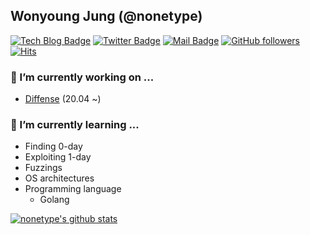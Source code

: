 ## Wonyoung Jung (@nonetype)

[![Tech Blog Badge](https://img.shields.io/badge/-Tech%20blog-black?style=flat-square&logo=github&link=https://nonetype.github.io/)](https://nonetype.github.io/)
[![Twitter Badge](https://img.shields.io/badge/-@nonetype__pwn-1ca0f1?style=flat-square&labelColor=1ca0f1&logo=twitter&logoColor=white&link=https://twitter.com/nonetype_pwn)](https://twitter.com/nonetype_pwn)
[![Mail Badge](https://img.shields.io/badge/Contact-exploit%40kakao.com-blue?style=flat-square)](mailto:exploit@kakao.com)
[![GitHub followers](https://img.shields.io/github/followers/nonetype.svg?style=flat-square&label=Followers&maxAge=2592000)](https://github.com/nonetype?tab=followers)
[![Hits](https://hits.seeyoufarm.com/api/count/incr/badge.svg?url=https%3A%2F%2Fgithub.com%2Fnonetype&count_bg=%233D69C8&title_bg=%23555555&icon=github.svg&icon_color=%23E7E7E7&title=hits&edge_flat=true)](https://hits.seeyoufarm.com)


### 🔭 I’m currently working on ...
  - [Diffense](https://blog.diffense.co.kr/about.html) (20.04 ~)
### 🌱 I’m currently learning ...
  - Finding 0-day
  - Exploiting 1-day
  - Fuzzings
  - OS architectures
  - Programming language
    - Golang


[![nonetype's github stats](https://github-readme-stats.vercel.app/api?username=nonetype)](https://github.com/anuraghazra/github-readme-stats)

<!--
**nonetype/nonetype** is a ✨ _special_ ✨ repository because its `README.md` (this file) appears on your GitHub profile.

Here are some ideas to get you started:

- 🔭 I’m currently working on ...
  - Vulnerability research
- 🌱 I’m currently learning ...
  - Finding 0-day
  - Exploiting 1-day
  - Fuzzings
  - OS architectures
  - Programming language
    - Golang
- 👯 I’m looking to collaborate on ...
- 🤔 I’m looking for help with ...
- 💬 Ask me about ...
- 📫 How to reach me: ...
  - Facebook: [https://www.facebook.com/nonetype.pwn](https://www.facebook.com/nonetype.pwn)
  - Twitter: [https://twitter.com/nonetype_pwn](https://twitter.com/nonetype_pwn)
- 😄 Pronouns: ...
- ⚡ Fun fact: ...
-->
